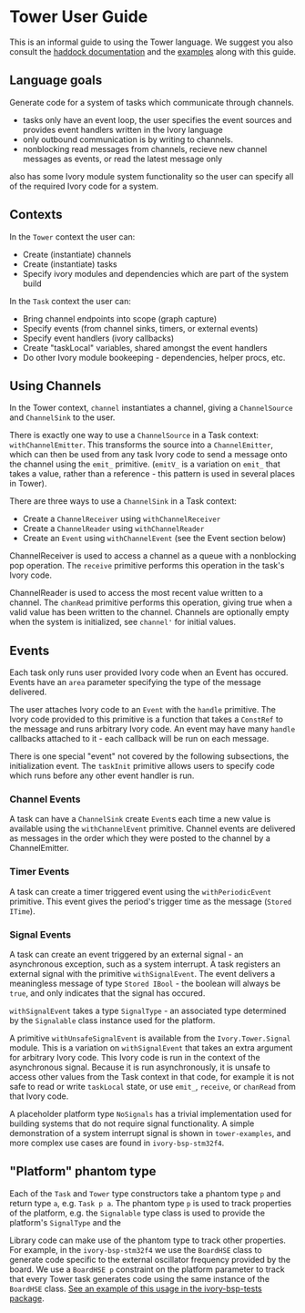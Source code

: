 
# Tower User Guide

This is an informal guide to using the Tower language. We suggest you
also consult the [haddock documentation][tower-haddock] and the
[examples][] along with this guide.

[tower-haddock]: http://smaccmpilot.org/haddock/tower/Ivory-Tower.html
[examples]: https://github.com/GaloisInc/tower/tree/master/tower-examples

## Language goals

Generate code for a system of tasks which communicate through channels.

- tasks only have an event loop, the user specifies the event sources and
  provides event handlers written in the Ivory language
- only outbound communication is by writing to channels.
- nonblocking read messages from channels, recieve new channel messages as events, or read the
  latest message only

also has some Ivory module system functionality so the user can specify all of
the required Ivory code for a system.

## Contexts

In the `Tower` context the user can:

- Create (instantiate) channels
- Create (instantiate) tasks
- Specify ivory modules and dependencies which are part of the system build

In the `Task` context the user can:

- Bring channel endpoints into scope (graph capture)
- Specify events (from channel sinks, timers, or external events)
- Specify event handlers (ivory callbacks)
- Create "taskLocal" variables, shared amongst the event handlers
- Do other Ivory module bookeeping - dependencies, helper procs, etc.

## Using Channels

In the Tower context, `channel` instantiates a channel, giving a `ChannelSource`
and `ChannelSink` to the user.

There is exactly one way to use a `ChannelSource` in a Task context:
`withChannelEmitter`. This transforms the source into a `ChannelEmitter`,
which can then be used from any task Ivory code to send a message onto the
channel using the `emit_` primitive. (`emitV_` is a variation on `emit_` that
takes a value, rather than a reference - this pattern is used in several places
in Tower).

There are three ways to use a `ChannelSink` in a Task context:

- Create a `ChannelReceiver` using `withChannelReceiver`
- Create a `ChannelReader` using `withChannelReader`
- Create an `Event` using `withChannelEvent` (see the Event section below)

ChannelReceiver is used to access a channel as a queue with a nonblocking pop
operation. The `receive` primitive performs this operation in the task's Ivory
code.

ChannelReader is used to access the most recent value written to a channel.
The `chanRead` primitive performs this operation, giving true when a valid value
has been written to the channel. Channels are optionally empty when the system
is initialized, see `channel'` for initial values.

## Events

Each task only runs user provided Ivory code when an Event has occured.
Events have an `area` parameter specifying the type of the message delivered.

The user attaches Ivory code to an `Event` with the `handle` primitive. The
Ivory code provided to this primitive is a function that takes a `ConstRef`
to the message and runs arbitrary Ivory code. An event may have many `handle`
callbacks attached to it - each callback will be run on each message.

There is one special "event" not covered by the following subsections, the
initialization event. The `taskInit` primitive allows users to specify code
which runs before any other event handler is run.

### Channel Events

A task can have a `ChannelSink` create `Event`s each time a new value
is available using the `withChannelEvent` primitive. Channel events are
delivered as messages in the order which they were posted to the channel by a
ChannelEmitter.

### Timer Events

A task can create a timer triggered event using the `withPeriodicEvent`
primitive. This event gives the period's trigger time as the message (`Stored
ITime`).

### Signal Events

A task can create an event triggered by an external signal - an asynchronous
exception, such as a system interrupt. A task registers an external signal with
the primitive `withSignalEvent`. The event delivers a meaningless message of
type  `Stored IBool` - the boolean will always be `true`, and only indicates
that the signal has occured.

`withSignalEvent` takes a type `SignalType` - an associated type determined by
the `Signalable` class instance used for the platform.

A primitive `withUnsafeSignalEvent` is available from the `Ivory.Tower.Signal`
module. This is a variation on `withSignalEvent` that takes an extra argument
for arbitrary Ivory code. This Ivory code is run in the context of the
asynchronous signal. Because it is run asynchronously, it is unsafe to access
other values from the Task context in that code, for example it is not safe to
read or write `taskLocal` state, or use `emit_`, `receive`, or `chanRead` from
that Ivory code.

A placeholder platform type `NoSignals` has a trivial implementation used for
building systems that do not require signal functionality. A simple
demonstration of a system interrupt signal is shown in `tower-examples`, and
more complex use cases are found in `ivory-bsp-stm32f4`.

## "Platform" phantom type

Each of the `Task` and `Tower` type constructors take a phantom type `p` and
return type `a`, e.g. `Task p a`. The phantom type `p` is used to track
properties of the platform, e.g. the `Signalable` type class is used to
provide the platform's `SignalType` and the 

Library code can make use of the phantom type to track other properties. For
example, in the `ivory-bsp-stm32f4` we use the `BoardHSE` class to generate code
specific to the external oscillator frequency provided by the board. We use a
`BoardHSE p` constraint on the platform parameter to track that every Tower task
generates code using the same instance of the `BoardHSE` class. [See an example
of this usage in the ivory-bsp-tests package][tests-platform].

[tests-platform]: https://github.com/GaloisInc/smaccmpilot-stm32f4/blob/master/src/ivory-bsp-tests/examples/Platforms.hs

